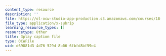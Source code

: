 ```yaml
---
content_type: resource
description: ''
file: https://ol-ocw-studio-app-production.s3.amazonaws.com/courses/18-03sc-differential-equations-fall-2011/d69881d34d76529d8b066fbfd8bf59e4_TRVS5Wo9LoM.vtt
file_type: application/x-subrip
learning_resource_types: []
resourcetype: Other
title: 3play caption file
type: OCWFile
uid: d69881d3-4d76-529d-8b06-6fbfd8bf59e4
---
```

